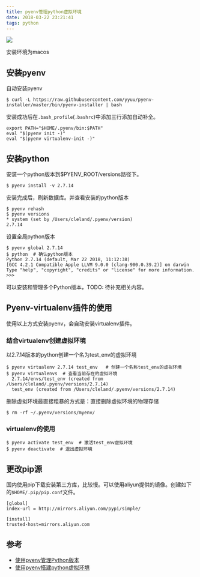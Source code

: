 ```yaml
---
title: pyenv管理python虚拟环境
date: 2018-03-22 23:21:41
tags: python
---
```

![](http://cleland.oss-cn-beijing.aliyuncs.com/blog/img/Hive-hive使用压缩/hive-hive使用压缩1.jpg)

安装环境为macos

<!-- more -->
## 安装pyenv
自动安装pyenv

``` shell
$ curl -L https://raw.githubusercontent.com/yyuu/pyenv-installer/master/bin/pyenv-installer | bash
```

安装成功后在`.bash_profile`(`.bashrc`)中添加三行添加自动补全。

``` 
export PATH="$HOME/.pyenv/bin:$PATH"
eval "$(pyenv init -)"
eval "$(pyenv virtualenv-init -)"

```

## 安装python
安装一个python版本到$PYENV_ROOT/versions路径下。

``` shell 
$ pyenv install -v 2.7.14
```

安装完成后，刷新数据库。并查看安装的python版本

``` shell
$ pyenv rehash
$ pyenv versions
* system (set by /Users/cleland/.pyenv/version)
2.7.14
```

设置全局python版本

``` shell
$ pyenv global 2.7.14
$ python  # 确认python版本
Python 2.7.14 (default, Mar 22 2018, 11:12:38)
[GCC 4.2.1 Compatible Apple LLVM 9.0.0 (clang-900.0.39.2)] on darwin
Type "help", "copyright", "credits" or "license" for more information.
>>>
```

可以安装和管理多个Python版本，TODO: 待补充相关内容。

## Pyenv-virtualenv插件的使用
使用以上方式安装pyenv，会自动安装virtualenv插件。

### 结合virtualenv创建虚拟环境
以2.7.14版本的python创建一个名为test_env的虚拟环境

```
$ pyenv virtualenv 2.7.14 test_env   # 创建一个名称test_env的虚拟环境
$ pyenv virtualenvs  # 查看当前存在的虚拟环境
  2.7.14/envs/test_env (created from /Users/cleland/.pyenv/versions/2.7.14)
  test_env (created from /Users/cleland/.pyenv/versions/2.7.14)
```

删除虚拟环境最直接粗暴的方式是：直接删除虚拟环境的物理存储

```
$ rm -rf ~/.pyenv/versions/myenv/
```

### virtualenv的使用
```
$ pyenv activate test_env  # 激活test_env虚拟环境
$ pyenv deactivate  # 退出虚拟环境
```

## 更改pip源
国内使用pip下载安装第三方库，比较慢。可以使用aliyun提供的镜像。创建如下的`$HOME/.pip/pip.conf`文件。

```
[global]
index-url = http://mirrors.aliyun.com/pypi/simple/

[install]
trusted-host=mirrors.aliyun.com
```

## 参考
- [使用pyenv管理Python版本](http://einverne.github.io/post/2017/04/pyenv.html) 
- [使用pyenv搭建python虚拟环境](https://www.hi-linux.com/posts/63429.html)
